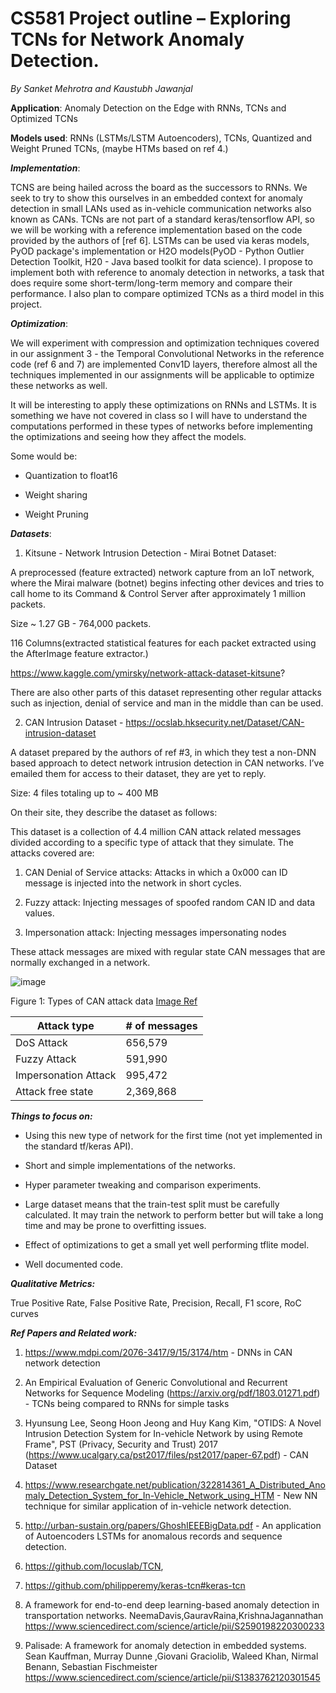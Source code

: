 # CS581 Project outline – Exploring TCNs for Network Anomaly Detection. 

*By Sanket Mehrotra and Kaustubh Jawanjal*

  

**Application**: Anomaly Detection on the Edge with RNNs, TCNs and Optimized TCNs 

  

**Models used**: RNNs (LSTMs/LSTM Autoencoders), TCNs, Quantized and Weight Pruned TCNs, (maybe HTMs based on ref 4.) 

 

___Implementation___: 

TCNS are being hailed across the board as the successors to RNNs. We seek to try to show this ourselves in an embedded context for anomaly detection in small LANs used as in-vehicle communication networks also known as CANs. TCNs are not part of a standard keras/tensorflow API, so we will be working with a reference implementation based on the code provided by the authors of [ref 6]. LSTMs can be used via keras models, PyOD package's implementation or H2O models(PyOD - Python Outlier Detection Toolkit, H20 - Java based toolkit for data science). I propose to implement both with reference to anomaly detection in networks, a task that does require some short-term/long-term memory and compare their performance. I also plan to compare optimized TCNs as a third model in this project. 

  

___Optimization___: 

We will experiment with compression and optimization techniques covered in our assignment 3 - the Temporal Convolutional Networks in the reference code (ref 6 and 7) are implemented Conv1D layers, therefore almost all the techniques implemented in our assignments will be applicable to optimize these networks as well. 

It will be interesting to apply these optimizations on RNNs and LSTMs. It is something we have not covered in class so I will have to understand the computations performed in these types of networks before implementing the optimizations and seeing how they affect the models. 

Some would be: 

- Quantization to float16 

- Weight sharing 

- Weight Pruning  

  

___Datasets___: 

1. Kitsune -  Network Intrusion Detection - Mirai Botnet Dataset: 

A preprocessed (feature extracted) network capture from an IoT network, where the Mirai malware (botnet) begins infecting other devices and tries to call home to its Command & Control Server after approximately 1 million packets.   

Size ~ 1.27 GB - 764,000 packets.  

116 Columns(extracted statistical features for each packet extracted using the AfterImage feature extractor.)  

https://www.kaggle.com/ymirsky/network-attack-dataset-kitsune? 

There are also other parts of this dataset representing other regular attacks such as injection, denial of service and man in the middle than can be used. 

2. CAN Intrusion Dataset - https://ocslab.hksecurity.net/Dataset/CAN-intrusion-dataset 

A dataset prepared by the authors of ref #3, in which they test a non-DNN based approach to detect network intrusion detection in CAN networks. I’ve emailed them for access to their dataset, they are yet to reply. 

Size: 4 files totaling up to ~ 400 MB 

On their site, they describe the dataset as follows: 

This dataset is a collection of 4.4 million CAN attack related messages divided according to a specific type of attack that they simulate. The attacks covered are: 

1. CAN Denial of Service attacks: Attacks in which a 0x000 can ID message is injected into the network in short cycles. 

2. Fuzzy attack: Injecting messages of spoofed random CAN ID and data values. 

3. Impersonation attack: Injecting messages impersonating nodes 

These attack messages are mixed with regular state CAN messages that are normally exchanged in a network. 

 
![image](https://lh5.googleusercontent.com/qyKDBCcdiScHjHud3zEYes4FTOE9s_D4iBWqAK2ZsPmv-sAu-_m-dfiuajD942ZHHzARyD9uofU8LpKFcguEhWs5cxAjJsXyRXhdyzpEA2af95fSOQ=w1280)

Figure 1: Types of CAN attack data [Image Ref](https://ocslab.hksecurity.net/Dataset/CAN-intrusion-dataset)


| Attack type           | # of messages  |
|-----------------------|----------------|
| DoS Attack            | 656,579        |
| Fuzzy Attack          | 591,990        |
| Impersonation Attack  | 995,472        |
| Attack free state     | 2,369,868      |

 

***Things to focus on:***

- Using this new type of network for the first time (not yet implemented in the standard tf/keras API).  

- Short and simple implementations of the networks.  
 
- Hyper parameter tweaking and comparison experiments. 
 
- Large dataset means that the train-test split must be carefully calculated. It may train the network to perform better but will take a long time and may be prone to overfitting issues. 
 
- Effect of optimizations to get a small yet well performing tflite model. 
 
- Well documented code. 


 

***Qualitative Metrics:***

True Positive Rate, False Positive Rate, Precision, Recall, F1 score, RoC curves 

  

***Ref Papers and Related work:*** 

1. https://www.mdpi.com/2076-3417/9/15/3174/htm - DNNs in CAN network detection 

2. An Empirical Evaluation of Generic Convolutional and Recurrent Networks for Sequence Modeling (https://arxiv.org/pdf/1803.01271.pdf) - TCNs being compared to RNNs for simple tasks 

3. Hyunsung Lee, Seong Hoon Jeong and Huy Kang Kim, "OTIDS: A Novel Intrusion Detection System for In-vehicle Network by using Remote Frame", PST (Privacy, Security and Trust) 2017 (https://www.ucalgary.ca/pst2017/files/pst2017/paper-67.pdf) - CAN Dataset   

4. https://www.researchgate.net/publication/322814361_A_Distributed_Anomaly_Detection_System_for_In-Vehicle_Network_using_HTM - New NN technique for similar application of in-vehicle network detection. 

5. http://urban-sustain.org/papers/GhoshIEEEBigData.pdf - An application of Autoencoders LSTMs for anomalous records and sequence detection. 

6. https://github.com/locuslab/TCN,  

7. https://github.com/philipperemy/keras-tcn#keras-tcn 

8. A framework for end-to-end deep learning-based anomaly detection in transportation networks. NeemaDavis,GauravRaina,KrishnaJagannathan https://www.sciencedirect.com/science/article/pii/S2590198220300233 

9. Palisade: A framework for anomaly detection in embedded systems. Sean Kauffman, Murray Dunne ,Giovani Graciolib, Waleed Khan, Nirmal Benann, Sebastian Fischmeister https://www.sciencedirect.com/science/article/pii/S1383762120301545 